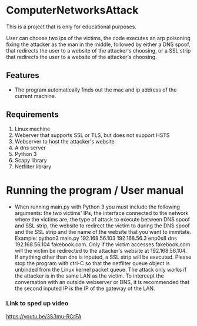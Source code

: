 # ComputerNetworksAttack
This is a project that is only for educational purposes.

User can choose two ips of the victims, the code executes an arp poisoning fixing the attacker as the man in the middle, followed by either a DNS spoof, that redirects the user to a website of the attacker's choosing, or a SSL strip that redirects the user to a website of the attacker's choosing.

## Features
* The program automatically finds out the mac and ip address of the current machine.

## Requirements
1. Linux machine
2. Weberver that supports SSL or TLS, but does not support HSTS
3. Webserver to host the attacker's website
4. A dns server
5. Python 3
6. Scapy library
7. Netfilter library

# Running the program / User manual
* When running main.py with Python 3 you must include the following arguments: the two victims' IPs, the interface connected to the network where the victims are, the type of attack to execute between DNS spoof and SSL strip, the website to redirect the victim to during the DNS spoof and the SSL strip and the name of the website that you want to immitate. Example: python3 main.py 192.168.56.103 192.168.56.3 enp0s8 dns 192.168.56.104 fakebook.com. Only if the victim accesses fakebook.com will the victim be redirected to the attacker's website at 192.168.56.104. If anything other than dns is inputed, a SSL strip will be executed. Please stop the program with ctrl-C so that the netfilter queue object is unbinded from the Linux kernel packet queue. The attack only works if the attacker is in the same LAN as the victim. To intercept the conversation with an outside webserver or DNS, it is recommended that the second inputed IP is the IP of the gateway of the LAN.

### Link to sped up video
https://youtu.be/3S3mu-RCrFA
